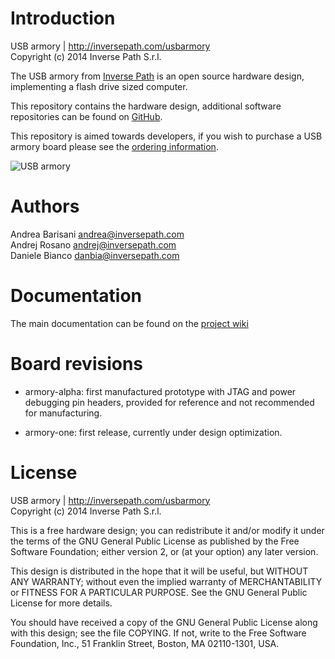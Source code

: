 Introduction
============

USB armory | http://inversepath.com/usbarmory  
Copyright (c) 2014 Inverse Path S.r.l.

The USB armory from [Inverse Path](http://inversepath.com) is an open source
hardware design, implementing a flash drive sized computer.

This repository contains the hardware design, additional software repositories
can be found on [GitHub](https://github.com/inversepath).

This repository is aimed towards developers, if you wish to purchase a USB
armory board please see the [ordering information](http://inversepath.com/usbarmory#ordering).

![USB armory](http://inversepath.com/images/usbarmory_coin.jpg)

Authors
=======

Andrea Barisani <andrea@inversepath.com>  
Andrej Rosano   <andrej@inversepath.com>  
Daniele Bianco  <danbia@inversepath.com>  

Documentation
=============

The main documentation can be found on the
[project wiki](https://github.com/inversepath/usbarmory/wiki)

Board revisions
===============

* armory-alpha: first manufactured prototype with JTAG and power debugging pin
  headers, provided for reference and not recommended for manufacturing.

* armory-one: first release, currently under design optimization.

License
=======

USB armory | http://inversepath.com/usbarmory  
Copyright (c) 2014 Inverse Path S.r.l.

This is a free hardware design; you can redistribute it and/or modify it under
the terms of the GNU General Public License as published by the Free Software
Foundation; either version 2, or (at your option) any later version.

This design is distributed in the hope that it will be useful, but WITHOUT ANY
WARRANTY; without even the implied warranty of MERCHANTABILITY or FITNESS FOR A
PARTICULAR PURPOSE. See the GNU General Public License for more details.

You should have received a copy of the GNU General Public License along with
this design; see the file COPYING. If not, write to the Free Software
Foundation, Inc., 51 Franklin Street, Boston, MA 02110-1301, USA.
